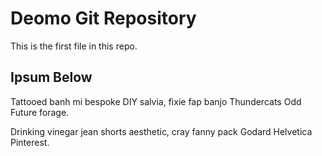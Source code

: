 # Deomo Git Repository

This is the first file in this repo.

## Ipsum Below

Tattooed banh mi bespoke DIY salvia, fixie fap banjo Thundercats Odd
Future forage.

Drinking vinegar jean shorts aesthetic, cray fanny pack Godard
Helvetica Pinterest.
